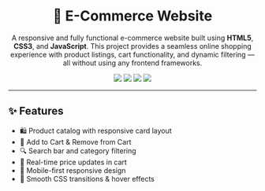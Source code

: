<h1 align="center">🛒 E-Commerce Website</h1>

<p align="center">
  A responsive and fully functional e-commerce website built using <strong>HTML5</strong>, <strong>CSS3</strong>, and <strong>JavaScript</strong>. This project provides a seamless online shopping experience with product listings, cart functionality, and dynamic filtering — all without using any frontend frameworks.
</p>

<p align="center">
  <img src="https://img.shields.io/badge/HTML5-E34F26?style=flat-square&logo=html5&logoColor=white"/>
  <img src="https://img.shields.io/badge/CSS3-1572B6?style=flat-square&logo=css3&logoColor=white"/>
  <img src="https://img.shields.io/badge/JavaScript-F7DF1E?style=flat-square&logo=javascript&logoColor=black"/>
  <img src="https://img.shields.io/badge/Responsive%20Design-Yes-brightgreen?style=flat-square"/>
</p>

---

## ✨ Features

- 🛍️ Product catalog with responsive card layout  
- 🧺 Add to Cart & Remove from Cart  
- 🔍 Search bar and category filtering  
- 💸 Real-time price updates in cart  
- 📱 Mobile-first responsive design  
- 🎨 Smooth CSS transitions & hover effects  
